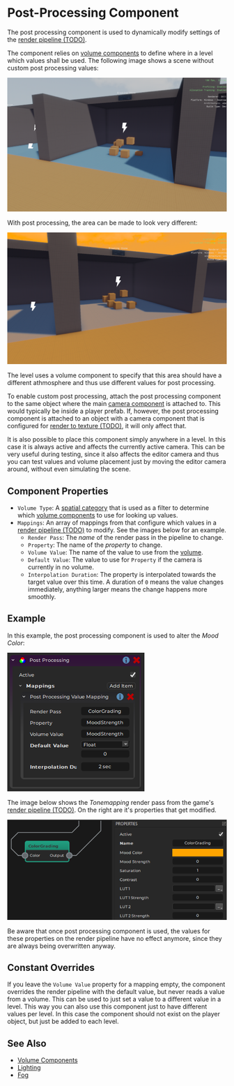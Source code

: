 # Post-Processing Component

The post processing component is used to dynamically modify settings of the [render pipeline (TODO)](../../graphics/render-pipeline-overview.md).

The component relies on [volume components](volume-components.md) to define where in a level which values shall be used. The following image shows a scene without custom post processing values:

![PP off](media/post-processing-off.png)

With post processing, the area can be made to look very different:

![PP on](media/post-processing-on.png)

The level uses a volume component to specify that this area should have a different athmosphere and thus use different values for post processing.

To enable custom post processing, attach the post processing component to the same object where the main [camera component](../../graphics/camera-component.md) is attached to. This would typically be inside a player prefab. If, however, the post processing component is attached to an object with a camera component that is configured for [render to texture (TODO)](../../graphics/render-to-texture/render-to-texture.md), it will only affect that.

It is also possible to place this component simply anywhere in a level. In this case it is always active and affects the currently active camera. This can be very useful during testing, since it also affects the editor camera and thus you can test values and volume placement just by moving the editor camera around, without even simulating the scene.

## Component Properties

* `Volume Type`: A [spatial category](../../runtime/world/spatial-system.md) that is used as a filter to determine which [volume components](volume-components.md) to use for looking up values.
* `Mappings`: An array of mappings from that configure which values in a [render pipeline (TODO)](../../graphics/render-pipeline-overview.md) to modify. See the images below for an example.
    * `Render Pass`: The *name* of the render pass in the pipeline to change.
    * `Property`: The name of the *property* to change.
    * `Volume Value`: The name of the value to use from the [volume](volume-components.md).
    * `Default Value`: The value to use for `Property` if the camera is currently in no volume.
    * `Interpolation Duration`: The property is interpolated towards the target value over this time. A duration of `0` means the value changes immediately, anything larger means the change happens more smoothly.

## Example

In this example, the post processing component is used to alter the *Mood Color*:

![Component properties](media/post-process-component.png)

The image below shows the *Tonemapping* render pass from the game's [render pipeline (TODO)](../../graphics/render-pipeline-overview.md). On the right are it's properties that get modified.

![Render Pass](media/colorGrading-pass.png)

Be aware that once post processing component is used, the values for these properties on the render pipeline have no effect anymore, since they are always being overwritten anyway.

## Constant Overrides

If you leave the `Volume Value` property for a mapping empty, the component overrides the render pipeline with the default value, but never reads a value from a volume. This can be used to just set a value to a different value in a level. This way you can also use this component just to have different values per level. In this case the component should not exist on the player object, but just be added to each level.

## See Also

* [Volume Components](volume-components.md)
* [Lighting](Lighting.md)
* [Fog](../fog.md)